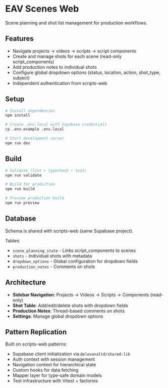 # EAV Scenes Web

Scene planning and shot list management for production workflows.

## Features

- Navigate projects → videos → scripts → script components
- Create and manage shots for each scene (read-only script_components)
- Add production notes to individual shots
- Configure global dropdown options (status, location, action, shot_type, subject)
- Independent authentication from scripts-web

## Setup

```bash
# Install dependencies
npm install

# Create .env.local with Supabase credentials
cp .env.example .env.local

# Start development server
npm run dev
```

## Build

```bash
# Validate (lint + typecheck + test)
npm run validate

# Build for production
npm run build

# Preview production build
npm run preview
```

## Database

Schema is shared with scripts-web (same Supabase project).

Tables:
- `scene_planning_state` - Links script_components to scenes
- `shots` - Individual shots with metadata
- `dropdown_options` - Global configuration for dropdown fields
- `production_notes` - Comments on shots

## Architecture

- **Sidebar Navigation**: Projects → Videos → Scripts → Components (read-only)
- **Shot Table**: Add/edit/delete shots with dropdown fields
- **Production Notes**: Thread-based comments on shots
- **Settings**: Manage global dropdown options

## Pattern Replication

Built on scripts-web patterns:
- Supabase client initialization via `@elevanaltd/shared-lib`
- Auth context with session management
- Navigation context for hierarchical state
- Custom hooks for data fetching
- Mapper layer for type-safe domain models
- Test infrastructure with Vitest + factories
